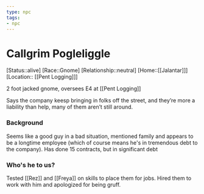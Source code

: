 ```yaml
---
type: npc
tags: 
- npc
---
```


# Callgrim Pogleliggle
[Status::alive]
[Race::Gnome]
[Relationship::neutral]
[Home::[[Jalantar]]]
[Location:: [[Pent Logging]]]

2 foot jacked gnome, oversees E4 at [[Pent Logging]]

Says the company keesp bringing in folks off the street, and they’re more a liability than help, many of them aren’t still around. 

### Background
Seems like a good guy in a bad situation, mentioned family and appears to be a longtime employee (which of course means he's in tremendous debt to the company). Has done 15 contracts, but in significant debt

### Who's he to us? 
Tested [[Rez]] and [[Freya]] on skills to place them for jobs. Hired them to work with him and apologized for being gruff. 